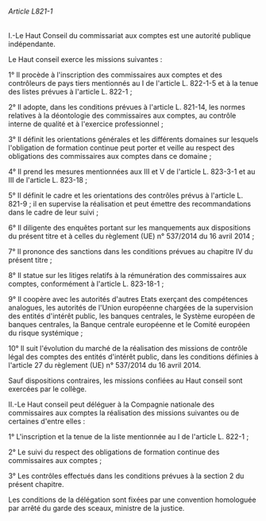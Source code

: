 ###### Article L821-1

I.-Le Haut Conseil du commissariat aux comptes est une autorité publique indépendante.

Le Haut conseil exerce les missions suivantes :

1° Il procède à l'inscription des commissaires aux comptes et des contrôleurs de pays tiers mentionnés au I de l'article L. 822-1-5 et à la tenue des listes prévues à l'article L. 822-1 ;

2° Il adopte, dans les conditions prévues à l'article L. 821-14, les normes relatives à la déontologie des commissaires aux comptes, au contrôle interne de qualité et à l'exercice professionnel ;

3° Il définit les orientations générales et les différents domaines sur lesquels l'obligation de formation continue peut porter et veille au respect des obligations des commissaires aux comptes dans ce domaine ;

4° Il prend les mesures mentionnées aux III et V de l'article L. 823-3-1 et au III de l'article L. 823-18 ;

5° Il définit le cadre et les orientations des contrôles prévus à l'article L. 821-9 ; il en supervise la réalisation et peut émettre des recommandations dans le cadre de leur suivi ;

6° Il diligente des enquêtes portant sur les manquements aux dispositions du présent titre et à celles du règlement (UE) n° 537/2014 du 16 avril 2014 ;

7° Il prononce des sanctions dans les conditions prévues au chapitre IV du présent titre ;

8° Il statue sur les litiges relatifs à la rémunération des commissaires aux comptes, conformément à l'article L. 823-18-1 ;

9° Il coopère avec les autorités d'autres Etats exerçant des compétences analogues, les autorités de l'Union européenne chargées de la supervision des entités d'intérêt public, les banques centrales, le Système européen de banques centrales, la Banque centrale européenne et le Comité européen du risque systémique ;

10° Il suit l'évolution du marché de la réalisation des missions de contrôle légal des comptes des entités d'intérêt public, dans les conditions définies à l'article 27 du règlement (UE) n° 537/2014 du 16 avril 2014.

Sauf dispositions contraires, les missions confiées au Haut conseil sont exercées par le collège.

II.-Le Haut conseil peut déléguer à la Compagnie nationale des commissaires aux comptes la réalisation des missions suivantes ou de certaines d'entre elles :

1° L'inscription et la tenue de la liste mentionnée au I de l'article L. 822-1 ;

2° Le suivi du respect des obligations de formation continue des commissaires aux comptes ;

3° Les contrôles effectués dans les conditions prévues à la section 2 du présent chapitre.

Les conditions de la délégation sont fixées par une convention homologuée par arrêté du garde des sceaux, ministre de la justice.

